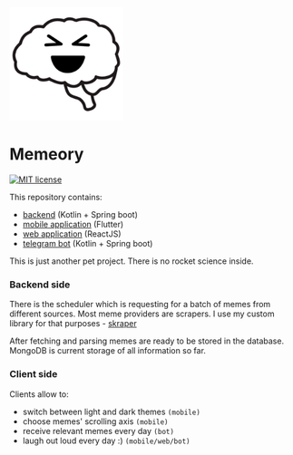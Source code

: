 <a href="https://sokomishalov.github.io/memeory/">
    <img src="./additional/logo/logo.png" width="200" height="200"/>
</a>

# Memeory
[![MIT license](https://img.shields.io/badge/license-MIT-purple.svg)](https://opensource.org/licenses/MIT)

This repository contains:
 - [backend](./backend) (Kotlin + Spring boot) 
 - [mobile application](./mobile-app/memeory) (Flutter)
 - [web application](./web-app) (ReactJS) 
 - [telegram bot](./backend/telegram) (Kotlin + Spring boot)

This is just another pet project. There is no rocket science inside.

### Backend side

There is the scheduler which is requesting for a batch of memes
from different sources. Most meme providers are scrapers. 
I use my custom library for that purposes - [skraper](https://github.com/SokoMishaLov/skraper)

After fetching and parsing memes are ready to be stored in the database. 
MongoDB is current storage of all information so far.

### Client side

Clients allow to:
 - switch between light and dark themes `(mobile)`
 - choose memes' scrolling axis `(mobile)`
 - receive relevant memes every day `(bot)`
 - laugh out loud every day :) `(mobile/web/bot)`